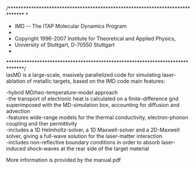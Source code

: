 /******************************************************************************
*
* IMD -- The ITAP Molecular Dynamics Program
*
* Copyright 1996-2007 Institute for Theoretical and Applied Physics,
* University of Stuttgart, D-70550 Stuttgart
*
******************************************************************************/<br/>
lasMD is a large-scale, masively parallelized code for simulating laser-ablation of metallic targets, based on the IMD code
main features:<br/>

-hybrid MD/two-temperature-model approach<br/>
-the transport of electronic heat is calculated on a finite-difference grid superimposed with the MD-simulation box, accounting for diffusion and advection<br/>
-features wide-range models for the thermal conductivity, electron-phonon coupling and ther permittivity<br/>
-includes a 1D Helmholtz-solver, a 1D Maxwell-solver and a 2D-Maxwell solver, giving a full-wave solution for the laser-matter interaction<br/>
-includes non-reflective boundary conditions in order to absorb laser-induced shock-waves at the rear side of the target material<br/>

More information is provided by the manual.pdf
